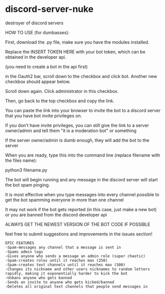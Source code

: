 
# discord-server-nuke
destroyer of discord servers

HOW TO USE (for dumbasses):

First, download the .py file, make sure you have the modules installed.


Replace the INSERT TOKEN HERE with your bot token, which can be obtained in the developer api.

(you need to create a bot in the api first)


in the Oauth2 bar, scroll down to the checkbox and click bot. Another new checkbox should appear below.

Scroll down again. Click administrator in this checkbox.

Then, go back to the top checkbox and copy the link.

You can paste the link into your browser to invite the bot to a discord server that you have bot invite privileges on.

If you don't have invite privileges, you can still give the link to a server owner/admin and tell them "it is a moderation bot" or something

If the server owner/admin is dumb enough, they will add the bot to the server


When you are ready, type this into the command line (replace filename with the files name):

python3 filename.py

The bot will begin running and any message in the discord server will start the bot spam pinging.


It is most effective when you type messages into every channel possible to get the bot spamming everyone in more than one channel

It may not work if the bot gets reported (in this case, just make a new bot) or you are banned from the discord developer api

ALWAYS GET THE NEWEST VERSION OF THE BOT CODE IF POSSIBLE

feel free to submit suggestions and improvements in the issues section!

~~~~~
EPIC FEATURES
-Spam-messages any channel that a message is sent in
-Spams admin logs
-Gives anyone who sends a message an admin role (super chaotic)
-Spam-creates roles until it reaches max (250)
-Spam-creates text channels until it reaches max (500)
-Changes its nickname and other users nicknames to random letters rapidly, making it exponentially harder to kick the bot
-Unbans anyone who gets banned
-Sends an invite to anyone who gets kicked/banned
-Deletes all original text channels that people send messages in

